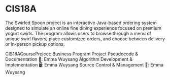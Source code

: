 # CIS18A
The Swirled Spoon project is an interactive Java-based ordering system designed to simulate an online fine dining experience focused on premium yogurt swirls. The program allows users to browse through a menu of unique swirl flavors, place customized orders, and choose between delivery or in-person pickup options.

CIS18ACourseProject: Business Program
Project Pseudocode & Documentation 📝: Emma Wuysang
Algorithm Development & Implementation 🖥: Emma Wuysang
Source Control & Management 🚀: Emma Wuysang

